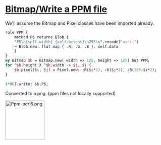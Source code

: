 [1]: http://rosettacode.org/wiki/Bitmap/Write_a_PPM_file

# [Bitmap/Write a PPM file][1]

We'll assume the Bitmap and Pixel classes have been imported already.

```perl
role PPM {
    method P6 returns Blob {
	"P6\n{self.width} {self.height}\n255\n".encode('ascii')
	~ Blob.new: flat map { .R, .G, .B }, self.data
    }
}
my Bitmap $b = Bitmap.new( width => 125, height => 125) but PPM;
for ^$b.height X ^$b.width -> $i, $j {
    $b.pixel($i, $j) = Pixel.new: :R($i*2), :G($j*2), :B(255-$i*2);
}
 
$*OUT.write: $b.P6;
```


Converted to a png. (ppm files not locally supported)



[<img alt="Ppm-perl6.png" src="/mw/images/2/27/Ppm-perl6.png" width="125" height="125"/>](http://rosettacode.org/wiki/File:Ppm-perl6.png)